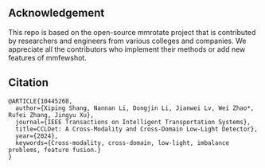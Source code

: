 ## Acknowledgement
This repo is based on the open-source mmrotate project that is contributed by researchers and engineers from various colleges and companies. We appreciate all the contributors who implement their methods or add new features of mmfewshot.
## Citation

```
@ARTICLE{10445268,
  author={Xiping Shang, Nannan Li, Dongjin Li, Jianwei Lv, Wei Zhao*, Rufei Zhang, Jingyu Xu},
  journal={IEEE Transactions on Intelligent Transportation Systems}, 
  title=CCLDet: A Cross-Modality and Cross-Domain Low-Light Detector}, 
  year={2024},
  keywords={Cross-modality, cross-domain, low-light, imbalance problems, feature fusion.}
}

```
